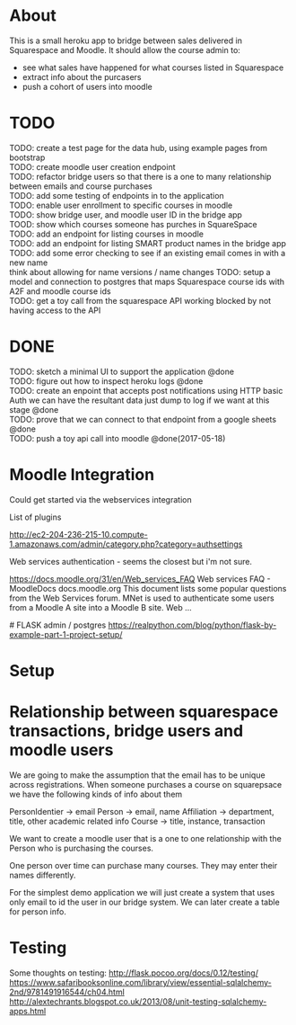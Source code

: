 # About

This is a small heroku app to bridge between sales delivered in Squarespace and Moodle.
It should allow the course admin to:

- see what sales have happened for what courses listed in Squarespace
- extract info about the purcasers
- push a cohort of users into moodle

# TODO
TODO: create a test page for the data hub, using example pages from bootstrap  
TODO: create moodle user creation endpoint  
TODO: refactor bridge users so that there is a one to many relationship between emails and course purchases  
TODO: add some testing of endpoints in to the application  
TODO: enable user enrollment to specific courses in moodle  
TODO: show bridge user, and moodle user ID in the bridge app  
TOOD: show which courses someone has purches in SquareSpace  
TODO: add an endpoint for listing courses in moodle  
TODO: add an endpoint for listing SMART product names in the bridge app  
TODO: add some error checking to see if an existing email comes in with a new name  
	think about allowing for name versions / name changes
TODO: setup a model and connection to postgres that maps Squarespace course ids with A2F and moodle course ids  
TODO: get a toy call from the squarespace API working
	blocked by not having access to the API  

# DONE
TODO: sketch a minimal UI to support the application @done  
TODO: figure out how to inspect heroku logs @done  
TODO: create an enpoint that accepts post notifications using HTTP basic Auth
	we can have the resultant data just dump to log if we want at this stage @done  
TODO: prove that we can connect to that endpoint from a google sheets @done  
TODO: push a toy api call into moodle @done(2017-05-18)  

# Moodle Integration

Could get started via the webservices integration

List of plugins

http://ec2-204-236-215-10.compute-1.amazonaws.com/admin/category.php?category=authsettings


Web services authentication - seems the closest but i'm not sure.

https://docs.moodle.org/31/en/Web_services_FAQ
Web services FAQ - MoodleDocs
docs.moodle.org
This document lists some popular questions from the Web Services forum. MNet is used to authenticate some users from a Moodle A site into a Moodle B site. Web ...


# FLASK admin / postgres
https://realpython.com/blog/python/flask-by-example-part-1-project-setup/

# Setup

# Relationship between squarespace transactions, bridge users and moodle users

We are going to make the assumption that the email has to be unique across registrations.
When someone purchases a course on squarepsace we have the following kinds of info about them

PersonIdentier -> email
Person -> email, name
Affiliation -> department, title, other academic related info
Course -> title, instance, transaction

We want to create a moodle user that is a one to one relationship with the Person
who is purchasing the courses.

One person over time can purchase many courses.
They may enter their names differently.

For the simplest demo application we will just create a system that uses only email
to id the user in our bridge system. We can later create a table for person info.



# Testing

Some thoughts on testing:
http://flask.pocoo.org/docs/0.12/testing/
https://www.safaribooksonline.com/library/view/essential-sqlalchemy-2nd/9781491916544/ch04.html
http://alextechrants.blogspot.co.uk/2013/08/unit-testing-sqlalchemy-apps.html
